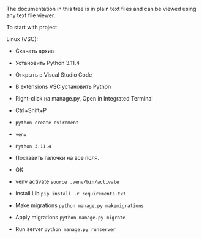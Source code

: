 The documentation in this tree is in plain text files and can be viewed using
any text file viewer.

To start with project

Linux (VSC):
* Скачать архив
  
* Установить Python 3.11.4

* Открыть в Visual Studio Code

* В extensions VSC установить Python

* Right-click на manage.py, Open in Integrated Terminal

* Ctrl+Shift+P

* ``python create eviroment``

* ``venv``

* ``Python 3.11.4``
  
* Поставить галочки на все поля.

* OK

* venv activate ``source .venv/bin/activate``

* Install Lib ``pip install -r requirements.txt``
  
* Make migrations ``python manage.py makemigrations``

* Apply migrations ``python manage.py migrate``

* Run server ``python manage.py runserver``
